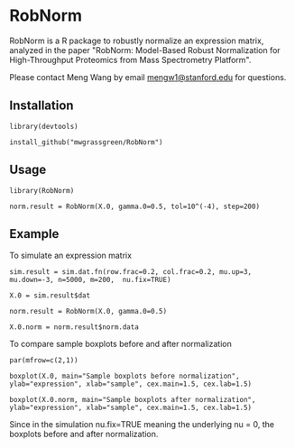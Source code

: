 # RobNorm
RobNorm is a R package to robustly normalize an expression matrix, analyzed in the paper "RobNorm: Model-Based Robust Normalization for High-Throughput Proteomics from Mass Spectrometry Platform". 

Please contact Meng Wang by email <mengw1@stanford.edu> for questions. 

## Installation
`library(devtools)`

`install_github("mwgrassgreen/RobNorm")`

## Usage
`library(RobNorm)`

`norm.result = RobNorm(X.0, gamma.0=0.5, tol=10^(-4), step=200)`

## Example
To simulate an expression matrix 

`sim.result = sim.dat.fn(row.frac=0.2, col.frac=0.2, mu.up=3, mu.down=-3, n=5000, m=200,  nu.fix=TRUE)`
 
`X.0 = sim.result$dat`

`norm.result = RobNorm(X.0, gamma.0=0.5)`

`X.0.norm = norm.result$norm.data`

To compare sample boxplots before and after normalization

`par(mfrow=c(2,1))`

`boxplot(X.0, main="Sample boxplots before normalization", ylab="expression", xlab="sample", cex.main=1.5, cex.lab=1.5)`

`boxplot(X.0.norm, main="Sample boxplots after normalization", ylab="expression", xlab="sample", cex.main=1.5, cex.lab=1.5)`

Since in the simulation nu.fix=TRUE meaning the underlying nu = 0, the boxplots before and after normalization.